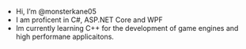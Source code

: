 -  Hi, I’m @monsterkane05
-  I am proficent in C#, ASP.NET Core and WPF 
-  Im currently learning C++ for the development of game engines and high performane applicaitons.


<!---
monsterkane05/monsterkane05 is a ✨ special ✨ repository because its `README.md` (this file) appears on your GitHub profile.
You can click the Preview link to take a look at your changes.
--->
